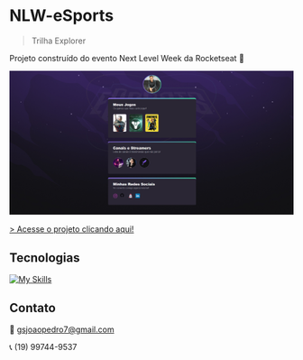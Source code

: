 # NLW-eSports

> Trilha Explorer

Projeto construído do evento Next Level Week da Rocketseat 🚀

![preview](./.github/preview.PNG)

[> Acesse o projeto clicando aqui!](https://gs7joao.github.io/NLW-eSports/)

## Tecnologias


[![My Skills](https://skills.thijs.gg/icons?i=html,css)](https://skills.thijs.gg)


## Contato

:email: gsjoaopedro7@gmail.com

:telephone_receiver: (19) 99744-9537
